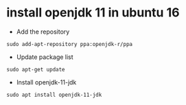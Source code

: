# install openjdk 11 in ubuntu 16


* Add the repository
```
sudo add-apt-repository ppa:openjdk-r/ppa
```
* Update package list
```
sudo apt-get update
```
* Install openjdk-11-jdk
```
sudo apt install openjdk-11-jdk
```
